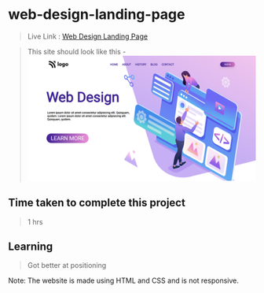 # web-design-landing-page

>Live Link : [Web Design Landing Page](https://webdesign-landing-page.netlify.app/)

>This site should look like this - 
![Pic](https://raw.githubusercontent.com/aadepeng/web-design-landing-page/main/Web%20Design%20Landing%20Page.png)

## Time taken to complete this project 
>1 hrs

## Learning 
>Got better at positioning

Note: The website is made using HTML and CSS and is not responsive.
